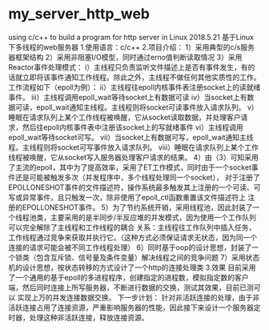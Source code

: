 # my_server_http_web
using c/c++ to build a program for http server in Linux
2018.5.21
基于Linux下多线程的web服务器
1.使用语言：c/c++
2.项目介绍：
    1）采用典型的c/s服务器框架结构
    2）采用非阻塞I/O模型，同时通过erno值判断读取情况
    3）采用Reactor事件处理模式：
       i）主线程只负责监听文件描述上是否有事件发生，有的话就立即将该事件通知工作线程。除此之外，主线程不做任何其他实质性的工作。工作流程如下（epoll为例）：
      ii）主线程往epoll内核事件表注册socket上的读就绪事件。
     iii）主线程调用epoll_wait等待socket上有数据可读
      iv）当socket上有数据可读，epoll_wait通知主线程。主线程则将socket可读事件放入请求队列。
       v）睡眠在请求队列上某个工作线程被唤醒，它从socket读取数据，并处理客户请求，然后往epoll内核事件表中注册该socket上的写就绪事件
      vi）主线程调用epoll_wait等待socket可写。
     vii）当socket上有数据可写，epoll_wait通知主线程。主线程则将socket可写事件放入请求队列。
    viii）睡眠在请求队列上某个工作线程被唤醒，它从socket写入服务器处理客户请求的结果。
   4）由（3）可知采用了主流的epoll，其中为了提高效率，采用了ET工作模式，同时由于一个socket事件还是可能被触发多次（并发程序中，多个线程处理同一个socket），
      对于注册了EPOLLONESHOT事件的文件描述符，操作系统最多触发其上注册的一个可读、可写或异常事件，且只触发一次，除非使用了epoll_ctl函数重置该文件描述符上
      注册的EPOLLONESHOT事件。
   5）为了节约系统开销，采用线程池，因此封装了一个线程池类，主要采用的是半同步/半反应堆的并发模式，因为使用一个工作队列可以完全解除了主线程和工作线程的耦合
      关系：主线程往工作队列中插入任务，工作线程通过竞争来获取并执行它。（这种方式必须保证请求无状态，因为同一个连接的请求可能会被不同工作线程处理）
   6）同时基于oop的设计思想，封装了一个锁类（包含互斥锁、信号量及条件变量）解决线程之间的竞争问题
   7）采用状态机的设计思想，按状态转移的方式设计了一个http的连接处理类
 3.效果
  目前采用了一个通用的基于epoll的多进程程序，创建指定的进程数，模拟指定数的客户端，然后同时连接上所写服务器，不断进行数据的交换，测试其效果，目前已测可以
  实现上万的并发连接数据交换。
下一步计划：
  针对非活跃连接的处理，由于非活跃连接占用了连接资源，严重影响服务器的性能，因此接下来设计一个服务器定时器，处理这种非活跃连接，释放连接资源。
